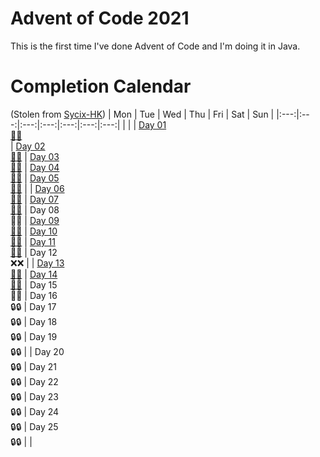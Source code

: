 # Advent of Code 2021
This is the first time I've done Advent of Code and I'm doing it in Java.

# Completion Calendar
(Stolen from [Sycix-HK](https://github.com/Sycix-HK/Advent-of-Code-2021/blob/main/README.md))
| Mon | Tue | Wed | Thu | Fri | Sat | Sun |
|:---:|:---:|:---:|:---:|:---:|:---:|:---:|
|     |     | [Day 01 <br> 🌟🌟](https://github.com/henry50/Advent-of-Code-2021/blob/master/Day%2001/day1.java)<br> | [Day 02 <br> 🌟🌟](https://github.com/henry50/Advent-of-Code-2021/blob/master/Day%2002/day2.java) | [Day 03 <br> 🌟🌟](https://github.com/henry50/Advent-of-Code-2021/blob/master/Day%2003/day3.java) | [Day 04 <br> 🌟🌟](https://github.com/henry50/Advent-of-Code-2021/blob/master/Day%2004/day4.java) | [Day 05 <br> 🌟🌟](https://github.com/henry50/Advent-of-Code-2021/blob/master/Day%2005/day5.java) |
| [Day 06 <br> 🌟🌟](https://github.com/henry50/Advent-of-Code-2021/blob/master/Day%2006/day6.java) | [Day 07 <br> 🌟🌟](https://github.com/henry50/Advent-of-Code-2021/blob/master/Day%2007/day7.java) | Day 08 <br> 🌟❌ | [Day 09 <br> 🌟🌟](https://github.com/henry50/Advent-of-Code-2021/blob/master/Day%2009/day9.java) | [Day 10 <br> 🌟🌟](https://github.com/henry50/Advent-of-Code-2021/blob/master/Day%2010/day10.java) | [Day 11 <br> 🌟🌟](https://github.com/henry50/Advent-of-Code-2021/blob/master/Day%2011/day11.java) | Day 12 <br> ❌❌ | 
| [Day 13 <br> 🌟🌟](https://github.com/henry50/Advent-of-Code-2021/blob/master/Day%2013/day13.java) | [Day 14 <br> 🌟🌟](https://github.com/henry50/Advent-of-Code-2021/blob/master/Day%2014/day14.java) | Day 15 <br> 🌟❌ | Day 16 <br> 🔒🔒 | Day 17 <br> 🔒🔒 | Day 18 <br> 🔒🔒 | Day 19 <br> 🔒🔒 | 
| Day 20 <br> 🔒🔒 | Day 21 <br> 🔒🔒 | Day 22 <br> 🔒🔒 | Day 23 <br> 🔒🔒 | Day 24 <br> 🔒🔒 | Day 25 <br> 🔒🔒 |   |
